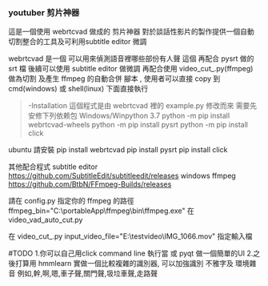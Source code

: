 ### youtuber 剪片神器
這是一個使用 webrtcvad 做成的 剪片神器
對於談話性影片的製作提供一個自動切割整合的工具及可利用subtitle editor 微調

webrtcvad 是一個 可以用來偵測語音裡哪些部份有人聲
這個
再配合 pysrt 做的 srt 檔
後續可以使用 subtitle editor 做微調
再配合使用 video_cut_.py(ffmpeg) 做為切割
及產生 ffmpeg 的自動合併 腳本 , 使用者可以直接 copy 到
cmd(windows) 或 shell(linux) 下面直接執行


>-Installation 
這個程式是由 webrtcvad 裡的 example.py 修改而來
需要先安修下列依赖包
Windows/Winpython 3.7
python -m pip install webrtcvad-wheels
python -m pip install pysrt
python -m pip install click

ubuntu 請安裝 
pip install webrtcvad
pip install pysrt
pip install click

其他配合程式
subtitle editor 
https://github.com/SubtitleEdit/subtitleedit/releases
windows ffmpeg
https://github.com/BtbN/FFmpeg-Builds/releases

請在 config.py 指定你的 ffmpeg 的路徑
ffmpeg_bin="C:\\portableApp\\ffmpeg\\bin\\ffmpeg.exe"
在 video_vad_auto_cut.py 

在 video_cut_.py 
input_video_file="E:\\testvideo\\IMG_1066.mov" 指定輸入檔

#TODO 
1.你可以自己用click command line 執行當 或 pyqt 做一個簡單的UI
2.之後打算用 hmmlearn 實做一個比較複雜的識別器, 可以加強識別 不雅字及 環境雜音 例如,幹,啊,嗯,車子聲,關門聲,圾垃車聲,走路聲

